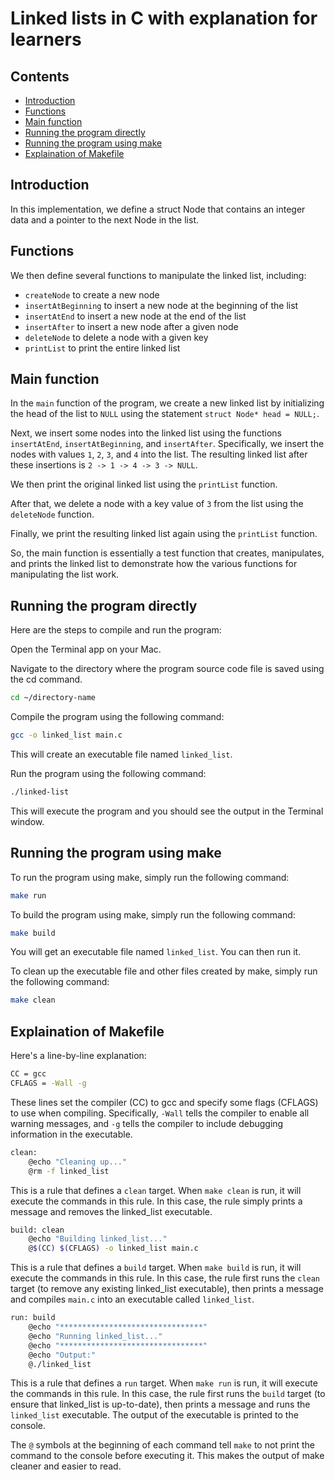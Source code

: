 # Linked lists in C with explanation for learners

## Contents
  - [Introduction](#introduction)
  - [Functions](#functions)
  - [Main function](#main-function)
  - [Running the program directly](#running-the-program-directly)
  - [Running the program using make](#running-the-program-using-make)
  - [Explaination of Makefile](#explaination-of-makefile)

## Introduction

In this implementation, we define a struct Node that contains an integer data and a pointer to the next Node in the list. 

## Functions
We then define several functions to manipulate the linked list, including:
- `createNode` to create a new node
- `insertAtBeginning` to insert a new node at the beginning of the list
- `insertAtEnd` to insert a new node at the end of the list
- `insertAfter` to insert a new node after a given node
- `deleteNode` to delete a node with a given key
- `printList` to print the entire linked list

## Main function
In the `main` function of the program, we create a new linked list by initializing the head of the list to `NULL` using the statement `struct Node* head = NULL;`.

Next, we insert some nodes into the linked list using the functions `insertAtEnd`, `insertAtBeginning`, and `insertAfter`. Specifically, we insert the nodes with values `1`, `2`, `3`, and `4` into the list. The resulting linked list after these insertions is `2 -> 1 -> 4 -> 3 -> NULL`.

We then print the original linked list using the `printList` function.

After that, we delete a node with a key value of `3` from the list using the `deleteNode` function.

Finally, we print the resulting linked list again using the `printList` function.

So, the main function is essentially a test function that creates, manipulates, and prints the linked list to demonstrate how the various functions for manipulating the list work.

## Running the program directly

Here are the steps to compile and run the program:

Open the Terminal app on your Mac.

Navigate to the directory where the program source code file is saved using the cd command.

```bash
cd ~/directory-name
```
Compile the program using the following command:
```bash
gcc -o linked_list main.c
```
This will create an executable file named `linked_list`.

Run the program using the following command:
```bash
./linked-list
```
This will execute the program and you should see the output in the Terminal window.

## Running the program using make

To run the program using make, simply run the following command:
```bash
make run
```
To build the program using make, simply run the following command:
```bash
make build
```
You will get an executable file named `linked_list`. You can then run it.

To clean up the executable file and other files created by make, simply run the following command:
```bash
make clean
```

## Explaination of Makefile

Here's a line-by-line explanation:

```bash
CC = gcc
CFLAGS = -Wall -g
```
These lines set the compiler (CC) to gcc and specify some flags (CFLAGS) to use when compiling. Specifically, `-Wall` tells the compiler to enable all warning messages, and `-g` tells the compiler to include debugging information in the executable.

```bash
clean:
    @echo "Cleaning up..."
    @rm -f linked_list
```
This is a rule that defines a `clean` target. When `make clean` is run, it will execute the commands in this rule. In this case, the rule simply prints a message and removes the linked_list executable.

```bash
build: clean
    @echo "Building linked_list..."
    @$(CC) $(CFLAGS) -o linked_list main.c
```
This is a rule that defines a `build` target. When `make build` is run, it will execute the commands in this rule. In this case, the rule first runs the `clean` target (to remove any existing linked_list executable), then prints a message and compiles `main.c` into an executable called `linked_list`.

```bash
run: build
    @echo "********************************"
    @echo "Running linked_list..."
    @echo "********************************"
    @echo "Output:"
    @./linked_list
```
This is a rule that defines a `run` target. When `make run` is run, it will execute the commands in this rule. In this case, the rule first runs the `build` target (to ensure that linked_list is up-to-date), then prints a message and runs the `linked_list` executable. The output of the executable is printed to the console.

The `@` symbols at the beginning of each command tell `make` to not print the command to the console before executing it. This makes the output of make cleaner and easier to read.
